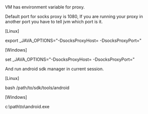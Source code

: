 VM has environment variable for proxy.

Default port for socks proxy is 1080, If you are running your proxy in another port you have to tell jvm which port is it.

[Linux]

 export _JAVA_OPTIONS="-DsocksProxyHost=<YourProxyHost> -DsocksProxyPort=<YourProxyPort>"
 
 [Windows]
 
 set _JAVA_OPTIONS="-DsocksProxyHost=<YourProxyHost> -DsocksProxyPort=<YourProxyPort>"
 
 And run android sdk manager in current session.
 
 [Linux]
 
  bash /path/to/sdk/tools/android
  
  [Windows]
  
   c:\path\to\android.exe
